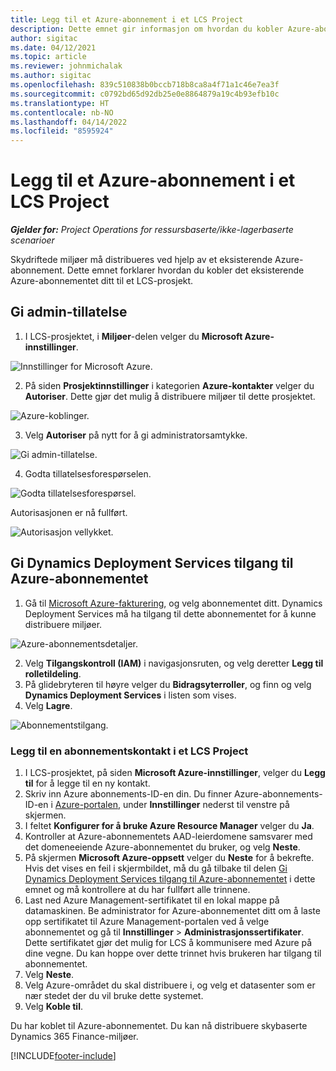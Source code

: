 ```yaml
---
title: Legg til et Azure-abonnement i et LCS Project
description: Dette emnet gir informasjon om hvordan du kobler Azure-abonnementet til et LCS-prosjekt.
author: sigitac
ms.date: 04/12/2021
ms.topic: article
ms.reviewer: johnmichalak
ms.author: sigitac
ms.openlocfilehash: 839c510838b0bccb718b8ca8a4f71a1c46e7ea3f
ms.sourcegitcommit: c0792bd65d92db25e0e8864879a19c4b93efb10c
ms.translationtype: HT
ms.contentlocale: nb-NO
ms.lasthandoff: 04/14/2022
ms.locfileid: "8595924"
---
```

# <a name="add-an-azure-subscription-to-an-lcs-project"></a>Legg til et Azure-abonnement i et LCS Project

_**Gjelder for:** Project Operations for ressursbaserte/ikke-lagerbaserte scenarioer_

Skydriftede miljøer må distribueres ved hjelp av et eksisterende Azure-abonnement. Dette emnet forklarer hvordan du kobler det eksisterende Azure-abonnementet ditt til et LCS-prosjekt. 

## <a name="grant-admin-consent"></a>Gi admin-tillatelse

1. I LCS-prosjektet, i **Miljøer**-delen velger du **Microsoft Azure-innstillinger**.

![Innstillinger for Microsoft Azure.](./media/1MicrosoftAzureSettings.png)

2. På siden **Prosjektinnstillinger** i kategorien **Azure-kontakter** velger du **Autoriser**. Dette gjør det mulig å distribuere miljøer til dette prosjektet.

![Azure-koblinger.](./media/2AzureConnectors.png)

3. Velg **Autoriser** på nytt for å gi administratorsamtykke.

![Gi admin-tillatelse.](./media/3GrantAdminConsent.png)

4. Godta tillatelsesforespørselen.

![Godta tillatelsesforespørsel.](./media/4AcceptPermissionRequest.png)

Autorisasjonen er nå fullført. 

![Autorisasjon vellykket.](./media/5AuthorizationComplete.png)

## <a name="provide-dynamics-deployment-services-access-to-your-azure-subscription"></a><a name="provide"></a>Gi Dynamics Deployment Services tilgang til Azure-abonnementet

1. Gå til [Microsoft Azure-fakturering](https://portal.azure.com/#blade/Microsoft\_Azure\_Billing/SubscriptionsBlade), og velg abonnementet ditt. Dynamics Deployment Services må ha tilgang til dette abonnementet for å kunne distribuere miljøer.

![Azure-abonnementsdetaljer.](./media/6AzureSubscription.png)

2. Velg **Tilgangskontroll (IAM)** i navigasjonsruten, og velg deretter **Legg til rolletildeling**.
3. På glidebryteren til høyre velger du **Bidragsyterroller**, og finn og velg **Dynamics Deployment Services** i listen som vises. 
4. Velg **Lagre**.

![Abonnementstilgang.](./media/7SubscriptionAccess.png)

### <a name="add-a-subscription-connector-to-an-lcs-project"></a>Legg til en abonnementskontakt i et LCS Project

1. I LCS-prosjektet, på siden **Microsoft Azure-innstillinger**, velger du **Legg til** for å legge til en ny kontakt.
2. Skriv inn Azure abonnements-ID-en din. Du finner Azure-abonnements-ID-en i [Azure-portalen](https://ms.portal.azure.com/), under **Innstillinger** nederst til venstre på skjermen.
3. I feltet **Konfigurer for å bruke Azure Resource Manager** velger du **Ja**.
4. Kontroller at Azure-abonnementets AAD-leierdomene samsvarer med det domeneeiende Azure-abonnementet du bruker, og velg **Neste**.
5. På skjermen **Microsoft Azure-oppsett** velger du **Neste** for å bekrefte. Hvis det vises en feil i skjermbildet, må du gå tilbake til delen [Gi Dynamics Deployment Services tilgang til Azure-abonnementet](#provide) i dette emnet og må kontrollere at du har fullført alle trinnene.
6. Last ned Azure Management-sertifikatet til en lokal mappe på datamaskinen. Be administrator for Azure-abonnementet ditt om å laste opp sertifikatet til Azure Management-portalen ved å velge abonnementet og gå til **Innstillinger** > **Administrasjonssertifikater**. Dette sertifikatet gjør det mulig for LCS å kommunisere med Azure på dine vegne. Du kan hoppe over dette trinnet hvis brukeren har tilgang til abonnementet.
7. Velg **Neste**.
8. Velg Azure-området du skal distribuere i, og velg et datasenter som er nær stedet der du vil bruke dette systemet.
9.  Velg **Koble til**.

Du har koblet til Azure-abonnementet. Du kan nå distribuere skybaserte Dynamics 365 Finance-miljøer.




[!INCLUDE[footer-include](../includes/footer-banner.md)]
